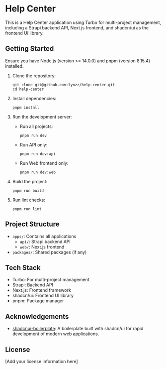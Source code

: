 # Help Center

This is a Help Center application using Turbo for multi-project management, including a Strapi backend API, Next.js frontend, and shadcn/ui as the frontend UI library.

## Getting Started

Ensure you have Node.js (version >= 14.0.0) and pnpm (version 8.15.4) installed.

1. Clone the repository:
   ```
   git clone git@github.com:lynzz/help-center.git
   cd help-center
   ```

2. Install dependencies:
   ```
   pnpm install
   ```

3. Run the development server:
   - Run all projects:
     ```
     pnpm run dev
     ```
   - Run API only:
     ```
     pnpm run dev:api
     ```
   - Run Web frontend only:
     ```
     pnpm run dev:web
     ```

4. Build the project:
   ```
   pnpm run build
   ```

5. Run lint checks:
   ```
   pnpm run lint
   ```

## Project Structure

- `apps/`: Contains all applications
  - `api/`: Strapi backend API
  - `web/`: Next.js frontend
- `packages/`: Shared packages (if any)

## Tech Stack

- Turbo: For multi-project management
- Strapi: Backend API
- Next.js: Frontend framework
- shadcn/ui: Frontend UI library
- pnpm: Package manager

## Acknowledgements

- [shadcnui-boilerplate](https://github.com/TinsFox/shadcnui-boilerplate): A boilerplate built with shadcn/ui for rapid development of modern web applications.

## License

[Add your license information here]
